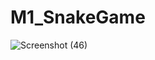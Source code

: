 # M1_SnakeGame

![Screenshot (46)](https://user-images.githubusercontent.com/92664317/153585264-1b3650b7-4bbd-4df3-bd7a-fd8431926ee3.png)

